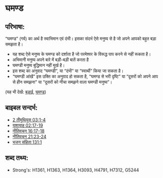 # घमण्ड #

## परिभाषा: ##

“घमण्ड” (गर्व) का अर्थ है स्वाभिमान एवं दंभी। इसका संदर्भ ऐसे मनुष्य से है जो अपने आपको बहुत बड़ा समझता है।

* यह शब्द ऐसे मनुष्य के घमण्ड को दर्शाता है जो परमेश्वर के विरूद्ध पाप करने से नहीं रूकता है।
* अभिमानी मनुष्य अपने बारे में बड़ी-बड़ी बातें करता है
* घमण्डी मनुष्य बुद्धिमान नहीं मूर्ख है।
* इस शब्द का अनुवाद “घमण्डी”, या “दंभी” या “स्वार्थी” किया जा सकता है।
* “घमण्डी आंखें” इस उक्ति का अनुवाद हो सकता है, “घमण्ड से भरी दृष्टि” या “दूसरों को अपने आप से हीन समझना” या “दूसरों को नीचा समझने वाला घमण्डी मनुष्य”।

(यह भी देखें: [बड़ाई](../kt/boast.md), [घमण्ड](../other/proud.md))

## बाइबल सन्दर्भ: ##

* [2 तीमुथियुस 03:1-4](rc://hi/tn/help/2ti/03/01)
* [यशायाह 02:17-19](rc://hi/tn/help/isa/02/17)
* [नीतिवचन 16:17-18](rc://hi/tn/help/pro/16/17)
* [नीतिवचन 21:23-24](rc://hi/tn/help/pro/21/23)
* [भजन संहिता 131:1](rc://hi/tn/help/psa/131/001)

## शब्द तथ्य: ##

* Strong's: H1361, H1363, H1364, H3093, H4791, H7312, G5244
